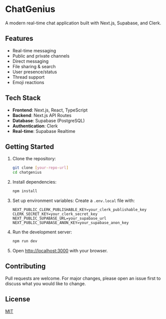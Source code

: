 # ChatGenius

A modern real-time chat application built with Next.js, Supabase, and Clerk.

## Features

- Real-time messaging
- Public and private channels
- Direct messaging
- File sharing & search
- User presence/status
- Thread support
- Emoji reactions

## Tech Stack

- **Frontend**: Next.js, React, TypeScript
- **Backend**: Next.js API Routes
- **Database**: Supabase (PostgreSQL)
- **Authentication**: Clerk
- **Real-time**: Supabase Realtime

## Getting Started

1. Clone the repository:
   ```bash
   git clone [your-repo-url]
   cd chatgenius
   ```

2. Install dependencies:
   ```bash
   npm install
   ```

3. Set up environment variables:
   Create a `.env.local` file with:
   ```
   NEXT_PUBLIC_CLERK_PUBLISHABLE_KEY=your_clerk_publishable_key
   CLERK_SECRET_KEY=your_clerk_secret_key
   NEXT_PUBLIC_SUPABASE_URL=your_supabase_url
   NEXT_PUBLIC_SUPABASE_ANON_KEY=your_supabase_anon_key
   ```

4. Run the development server:
   ```bash
   npm run dev
   ```

5. Open [http://localhost:3000](http://localhost:3000) with your browser.

## Contributing

Pull requests are welcome. For major changes, please open an issue first to discuss what you would like to change.

## License

[MIT](https://choosealicense.com/licenses/mit/)

